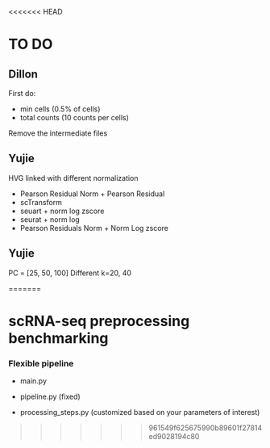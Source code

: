 <<<<<<< HEAD
# TO DO


## Dillon
First do:
- min cells (0.5% of cells)
- total counts (10 counts per cells)

Remove the intermediate files

## Yujie
HVG linked with different normalization
- Pearson Residual Norm + Pearson Residual
- scTransform
- seuart + norm log zscore
- seurat + norm log
- Pearson Residuals Norm + Norm Log zscore

## Yujie
PC = [25, 50, 100]
Different k=20, 40

=======
# scRNA-seq preprocessing benchmarking

### Flexible pipeline

- main.py

- pipeline.py (fixed)

- processing_steps.py (customized based on your parameters of interest)
>>>>>>> 961549f625675990b89601f27814ed9028194c80
